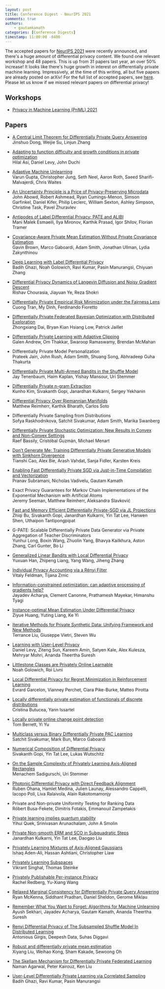```yaml
---
layout: post
title: Conference Digest - NeurIPS 2021
comments: true
authors: 
    - gautamkamath
categories: [Conference Digests]
timestamp: 11:00:00 -0400
---
```


The accepted papers for [NeurIPS 2021](https://neurips.cc/Conferences/2020) were recently announced, and there's a huge amount of differential privacy content. 
We found one relevant workshop and 48 papers.
This is up from 31 papers last year, an over 50% increase!
It looks like there's huge growth in interest on differentially private machine learning.
Impressively, at the time of this writing, all but five papers are already posted on arXiv!
For the full list of accepted papers, see [here](https://neurips.cc/Conferences/2021/AcceptedPapersInitial).
Please let us know if we missed relevant papers on differential privacy!

## Workshops

- [Privacy in Machine Learning (PriML) 2021](https://priml2021.github.io/)

## Papers

- [A Central Limit Theorem for Differentially Private Query Answering](https://arxiv.org/abs/2103.08721)  
Jinshuo Dong, Weijie Su, Linjun Zhang

- [Adapting to function difficulty and growth conditions in private optimization](https://arxiv.org/abs/2108.02391)  
Hilal Asi, Daniel Levy, John Duchi

- [Adaptive Machine Unlearning](https://arxiv.org/abs/2106.04378)  
Varun Gupta, Christopher Jung, Seth Neel, Aaron Roth, Saeed Sharifi-Malvajerdi, Chris Waites

- [An Uncertainty Principle is a Price of Privacy-Preserving Microdata](https://arxiv.org/abs/2110.13239)  
John Abowd, Robert Ashmead, Ryan Cumings-Menon, Simson Garfinkel, Daniel Kifer, Philip Leclerc, William Sexton, Ashley Simpson, Christine Task, Pavel Zhuravlev

- [Antipodes of Label Differential Privacy: PATE and ALIBI](https://arxiv.org/abs/2106.03408)  
Mani Malek Esmaeili, Ilya Mironov, Karthik Prasad, Igor Shilov, Florian Tramer

- [Covariance-Aware Private Mean Estimation Without Private Covariance Estimation](https://arxiv.org/abs/2106.13329)  
Gavin Brown, Marco Gaboardi, Adam Smith, Jonathan Ullman, Lydia Zakynthinou 

- [Deep Learning with Label Differential Privacy](https://arxiv.org/abs/2102.06062)  
Badih Ghazi, Noah Golowich, Ravi Kumar, Pasin Manurangsi, Chiyuan Zhang

- [Differential Privacy Dynamics of Langevin Diffusion and Noisy Gradient Descent](https://arxiv.org/abs/2102.05855)  
Rishav Chourasia, Jiayuan Ye, Reza Shokri

- [Differentially Private Empirical Risk Minimization under the Fairness Lens](https://arxiv.org/abs/2106.02674)  
Cuong Tran, My Dinh, Ferdinando Fioretto 

- [Differentially Private Federated Bayesian Optimization with Distributed Exploration](https://arxiv.org/abs/2110.14153)  
Zhongxiang Dai, Bryan Kian Hsiang Low, Patrick Jaillet 

- [Differentially Private Learning with Adaptive Clipping](https://arxiv.org/abs/1905.03871)  
Galen Andrew, Om Thakkar, Swaroop Ramaswamy, Brendan McMahan

- Differentially Private Model Personalization  
Prateek Jain, John Rush, Adam Smith, Shuang Song, Abhradeep Guha Thakurta

- [Differentially Private Multi-Armed Bandits in the Shuffle Model](https://arxiv.org/abs/2106.02900)  
Jay Tenenbaum, Haim Kaplan, Yishay Mansour, Uri Stemmer 

- [Differentially Private n-gram Extraction](https://arxiv.org/abs/2108.02831)  
Kunho Kim, Sivakanth Gopi, Janardhan Kulkarni, Sergey Yekhanin

- [Differential Privacy Over Riemannian Manifolds](https://arxiv.org/abs/2111.02516)  
Matthew Reimherr, Karthik Bharath, Carlos Soto

- Differentially Private Sampling from Distributions  
Sofya Raskhodnikova, Satchit Sivakumar, Adam Smith, Marika Swanberg

- [Differentially Private Stochastic Optimization: New Results in Convex and Non-Convex Settings](https://arxiv.org/abs/2107.05585)  
Raef Bassily, Cristóbal Guzmán, Michael Menart

- [Don’t Generate Me: Training Differentially Private Generative Models with Sinkhorn Divergence](https://arxiv.org/abs/2111.01177 )  
Tianshi Cao, Alex Bie, Arash Vahdat, Sanja Fidler, Karsten Kreis

- [Enabling Fast Differentially Private SGD via Just-in-Time Compilation and Vectorization](https://arxiv.org/abs/2010.09063)  
Pranav Subramani, Nicholas Vadivelu, Gautam Kamath

- Exact Privacy Guarantees for Markov Chain Implementations of the Exponential Mechanism with Artificial Atoms  
Jeremy Seeman, Matthew Reimherr, Aleksandra Slavković

- [Fast and Memory Efficient Differentially Private-SGD via JL Projections](https://arxiv.org/abs/2102.03013)  
Zhiqi Bu, Sivakanth Gopi, Janardhan Kulkarni, Yin Tat Lee, Hanwen Shen, Uthaipon Tantipongpipat

- G-PATE: Scalable Differentially Private Data Generator via Private Aggregation of Teacher Discriminators  
Yunhui Long, Boxin Wang, Zhuolin Yang, Bhavya Kailkhura, Aston Zhang, Carl Gunter, Bo Li

- [Generalized Linear Bandits with Local Differential Privacy](https://arxiv.org/abs/2106.03365)  
Yuxuan Han, Zhipeng Liang, Yang Wang, Jiheng Zhang 

- [Individual Privacy Accounting via a Rényi Filter](https://arxiv.org/abs/2008.11193)  
Vitaly Feldman, Tijana Zrnic

- [Information-constrained optimization: can adaptive processing of gradients help?](https://arxiv.org/abs/2104.00979)  
Jayadev Acharya, Clement Canonne, Prathamesh Mayekar, Himanshu Tyagi

- [Instance-optimal Mean Estimation Under Differential Privacy](https://arxiv.org/abs/2106.00463)  
Ziyue Huang, Yuting Liang, Ke Yi

- [Iterative Methods for Private Synthetic Data: Unifying Framework and New Methods](https://arxiv.org/abs/2106.07153)  
Terrance Liu, Giuseppe Vietri, Steven Wu

- [Learning with User-Level Privacy](https://arxiv.org/abs/2102.11845)  
Daniel Levy, Ziteng Sun, Kareem Amin, Satyen Kale, Alex Kulesza, Mehryar Mohri, Ananda Theertha Suresh

- [Littlestone Classes are Privately Online Learnable](https://arxiv.org/abs/2106.13513)  
Noah Golowich, Roi Livni

- [Local Differential Privacy for Regret Minimization in Reinforcement Learning](https://arxiv.org/abs/2010.07778)  
Evrard Garcelon, Vianney Perchet, Ciara Pike-Burke, Matteo Pirotta

- [Locally differentially private estimation of functionals of discrete distributions](https://arxiv.org/abs/2107.03940)  
Cristina Butucea, Yann Issartel

- [Locally private online change point detection](https://arxiv.org/abs/2105.10675)  
Tom Berrett, Yi Yu 

- [Multiclass versus Binary Differentially Private PAC Learning](https://arxiv.org/abs/2107.10870)  
Satchit Sivakumar, Mark Bun, Marco Gaboardi

- [Numerical Composition of Differential Privacy](https://arxiv.org/abs/2106.02848)  
Sivakanth Gopi, Yin Tat Lee, Lukas Wutschitz

- [On the Sample Complexity of Privately Learning Axis-Aligned Rectangles](https://arxiv.org/abs/2107.11526)  
Menachem Sadigurschi, Uri Stemmer 

- [Photonic Differential Privacy with Direct Feedback Alignment](https://arxiv.org/abs/2106.03645)  
Ruben Ohana, Hamlet Medina, Julien Launay, Alessandro Cappelli, Iacopo Poli, Liva Ralaivola, Alain Rakotomamonjy

- Private and Non-private Uniformity Testing for Ranking Data  
Róbert Busa-Fekete, Dimitris Fotakis, Emmanouil Zampetakis

- [Private learning implies quantum stability](https://arxiv.org/abs/2102.07171)  
Yihui Quek, Srinivasan Arunachalam, John A Smolin 

- [Private Non-smooth ERM and SCO in Subquadratic Steps](https://arxiv.org/abs/2103.15352)  
Janardhan Kulkarni, Yin Tat Lee, Daogao Liu 

- [Privately Learning Mixtures of Axis-Aligned Gaussians](https://arxiv.org/abs/2106.02162)  
Ishaq Aden-Ali, Hassan Ashtiani, Christopher Liaw 

- [Privately Learning Subspaces](https://arxiv.org/abs/2106.00001)  
Vikrant Singhal, Thomas Steinke 

- [Privately Publishable Per-instance Privacy](https://arxiv.org/abs/2111.02281)  
Rachel Redberg, Yu-Xiang Wang

- [Relaxed Marginal Consistency for Differentially Private Query Answering](https://arxiv.org/abs/2109.06153)  
Ryan McKenna, Siddhant Pradhan, Daniel Sheldon, Gerome Miklau

- [Remember What You Want to Forget: Algorithms for Machine Unlearning](https://arxiv.org/abs/2103.03279)  
Ayush Sekhari, Jayadev Acharya, Gautam Kamath, Ananda Theertha Suresh

- [Renyi Differential Privacy of The Subsampled Shuffle Model In Distributed Learning](https://arxiv.org/abs/2107.08763)  
Antonious Girgis, Deepesh Data, Suhas Diggavi

- [Robust and differentially private mean estimation](https://arxiv.org/abs/2102.09159)  
Xiyang Liu, Weihao Kong, Sham Kakade, Sewoong Oh

- [The Skellam Mechanism for Differentially Private Federated Learning](https://arxiv.org/abs/2110.04995)  
Naman Agarwal, Peter Kairouz, Ken Liu

- [User-Level Differentially Private Learning via Correlated Sampling](https://arxiv.org/abs/2110.11208)  
Badih Ghazi, Ravi Kumar, Pasin Manurangsi 
